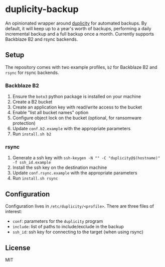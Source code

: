 # duplicity-backup

An opinionated wrapper around [duplicity](https://duplicity.us/) for
automated backups. By default, it will keep up to a year's worth of
backups, performing a daily incremental backup and a full backup once a
month. Currently supports Backblaze B2 and rsync backends.

## Setup

The repository comes with two example profiles, `b2` for Backblaze B2 and
`rsync` for rsync backends.

### Backblaze B2

1. Ensure the `boto3` python package is installed on your machine
2. Create a B2 bucket
3. Create an application key with read/write access to the bucket
4. Enable "list all bucket names" option
5. Configure object lock on the bucket (optional, for ransomware protection)
6. Update `conf.b2.example` with the appropriate parameters
7. Run `install.sh b2`

### rsync

1. Generate a ssh key with `ssh-keygen -N "" -C "duplicity@$(hostname)" -f ssh_id.example`
2. Install the ssh key on the destination machine
3. Update `conf.rsync.example` with the appropriate parameters
4. Run `install.sh rsync`

## Configuration

Configuration lives in `/etc/duplicity/<profile>`. There are three files of interest:

- `conf`: parameters for the `duplicity` program
- `include`: list of paths to include/exclude in the backup
- `ssh_id`: ssh key for connecting to the target (when using rsync)

## License

MIT
